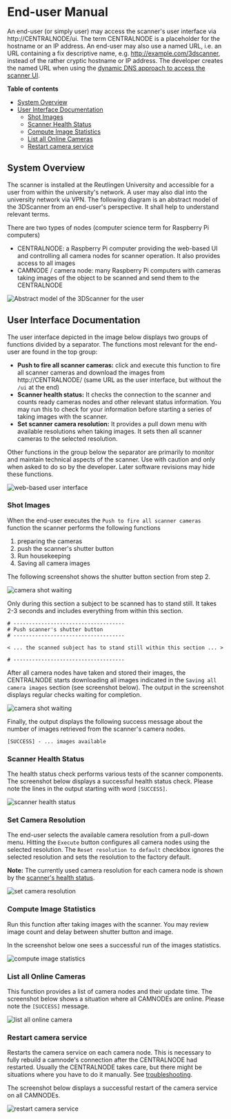 # End-user Manual

An end-user (or simply user) may access the scanner's user interface via http://CENTRALNODE/ui. The term CENTRALNODE is a placeholder for the hostname or an IP address. An end-user may also use a named URL, i.e. an URL containing a fix descriptive name, e.g. http://example.com/3dscanner, instead of the rather cryptic hostname or IP address. The developer creates the named URL when using the [dynamic DNS approach to access the scanner UI](dyndns.md).

**Table of contents**

* [System Overview](#system-overview)
* [User Interface Documentation](#user-interface-documentation)
  * [Shot Images](#shot-images)
  * [Scanner Health Status](#scanner-health-status)
  * [Compute Image Statistics](#compute-image-statistics)
  * [List all Online Cameras](#list-all-online-cameras)
  * [Restart camera service](#restart-camera-service)

## System Overview

The scanner is installed at the Reutlingen University and accessible for a user from within the university's network. A user may also dial into the university network via VPN. The following diagram is an abstract model of the 3DScanner from an end-user's perspective. It shall help to understand relevant terms. 

There are two types of nodes (computer science term for Raspberry Pi computers)

* CENTRALNODE: a Raspberry Pi computer providing the web-based UI and controlling all camera nodes for scanner operation. It also provides access to all images
* CAMNODE / camera node: many Raspberry Pi computers with cameras taking images of the object to be scanned and send them to the CENTRALNODE

![ Abstract model of the 3DScanner for the user](http://www.plantuml.com/plantuml/png/9Scn3K8n30N0LM21k4X7pGOCW89jyICI9xAV1UE3H7N5dRlnID7qSJg07HSYR-_ox3ZoaQ7Eow26mciIY_AhEjNhZPkPEiqM-26BWsJVgyG_2Zxu0W00)


## User Interface Documentation

The user interface depicted in the image below displays two groups of functions divided by a separator. The functions most relevant for the end-user are found in the top group:

* **Push to fire all scanner cameras:** click and execute this function to fire all scanner cameras and download the images from http://CENTRALNODE/ (same URL as the user interface, but without the `/ui` at the end)
* **Scanner health status:** It checks the connection to the scanner and counts ready cameras nodes and other relevant status information. You may run this to check for your information before starting a series of taking images with the scanner.
* **Set scanner camera resolution:** It provides a pull down menu with available resolutions when taking images. It sets then all scanner cameras to the selected resolution.

Other functions in the group below the separator are primarily to monitor and maintain technical aspects of the scanner. Use with caution and only when asked to do so by the developer. Later software revisions may hide these functions.

![web-based user interface](images/scannerui.png)

### Shot Images

When the end-user executes the `Push to fire all scanner cameras` function the scanner performs the following functions

1. preparing the cameras 
1. push the scanner's shutter button
1. Run housekeeping
1. Saving all camera images

The following screenshot shows the shutter button section from step 2. 

![camera shot waiting](images/camshot_wait.png)

Only during this section a subject to be scanned has to stand still. It takes 2-3 seconds and includes everything from within this section. 

```
# ------------------------------------
# Push scanner's shutter button
# ------------------------------------

< ... the scanned subject has to stand still within this section ... >

# ------------------------------------
```

After all camera nodes have taken and stored their images, the CENTRALNODE starts downloading all images indicated in the `Saving all camera images` section (see screenshot below). The output in the screenshot displays regular checks waiting for completion.

![camera shot waiting](images/camshot_success.png)

Finally, the output displays the following success message about the number of images retrieved from the scanner's camera nodes.

```
[SUCCESS] - ... images available
```

### Scanner Health Status

The health status check performs various tests of the scanner components. The screenshot below displays a successful health status check. Please note the lines in the output starting with word `[SUCCESS]`.  

![scanner health status](images/health_status_success.png)

### Set Camera Resolution

The end-user selects the available camera resolution from a pull-down menu. Hitting the `Execute` button configures all camera nodes using the selected resolution. The `Reset resolution to default` checkbox ignores the selected resolution and sets the resolution to the factory default.

**Note:** The currently used camera resolution for each camera node is shown by the [scanner's health status](#scanner-health-status).

![set camera resolution](images/set_camera_resolution.png)


### Compute Image Statistics

Run this function after taking images with the scanner. You may review image count and delay between shutter button and image.

In the screenshot below one sees a successful run of the images statistics.

![compute image statistics](images/recent_shot_stats_success.png)

### List all Online Cameras

This function provides a list of camera nodes and their update time. The screenshot below shows a situation where all CAMNODEs are online. Please note the `[SUCCESS]` message.

![list all online camera](images/list_all_camnodes_online.png)

### Restart camera service

Restarts the camera service on each camera node. This is necessary to fully rebuild a camnode's connection after the CENTRALNODE had restarted. Usually the CENTRALNODE takes care, but there might be situations where you have to do it manually. See [troubleshooting](troubleshooting.md).

The screenshot below displays a successful restart of the camera service on all CAMNODEs.

![restart camera service](images/restart_camera_service_success.png)

